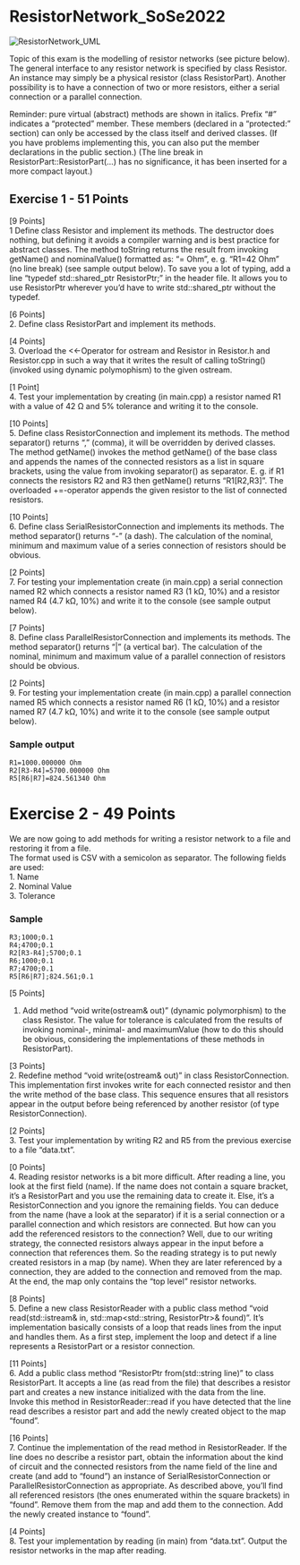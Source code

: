 # ResistorNetwork_SoSe2022  

![ResistorNetwork_UML](https://github.com/GirishTabaraddi/ResistorNetwork_SoSe2022/blob/feature/add-repo/ResistorNetwork_UML.png)  

Topic of this exam is the modelling of resistor networks (see picture below). The general interface to any resistor network is specified by class Resistor. An instance may simply be a physical resistor (class ResistorPart). Another possibility is to have a connection of two or more resistors, either a serial connection or a parallel connection.  

Reminder: pure virtual (abstract) methods are shown in italics. Prefix “#” indicates a “protected” member. These members (declared in a “protected:” section) can only be accessed by the class itself and derived classes. (If you have problems implementing this, you can also put the member declarations in the public section.) (The line break in ResistorPart::ResistorPart(…) has no significance, it has been inserted for a more compact layout.)  

## Exercise 1 - 51 Points  

[9 Points]  
1 Define class Resistor and implement its methods. The destructor does nothing, but defining it avoids a compiler warning and is best practice for abstract classes. The method toString returns the result from invoking getName() and nominalValue() formatted as: “<name>=<value> Ohm”, e. g. “R1=42 Ohm” (no line break) (see sample output below). To save you a lot of typing, add a line “typedef std::shared_ptr<Resistor> ResistorPtr;” in the header file. It allows you to use ResistorPtr wherever you’d have to write std::shared_ptr<Resistor> without the typedef.  

[6 Points]  
2. Define class ResistorPart and implement its methods.  

[4 Points]  
3. Overload the <<-Operator for ostream and Resistor in Resistor.h and Resistor.cpp in such a way that it writes the result of calling toString() (invoked using dynamic polymophism) to the given ostream.  

[1 Point]  
4. Test your implementation by creating (in main.cpp) a resistor named R1 with a value of 42 Ω and 5% tolerance and writing it to the console.  

[10 Points]  
5. Define class ResistorConnection and implement its methods. The method separator() returns “,” (comma), it will be overridden by derived classes. The method getName() invokes the method getName() of the base class and appends the names of the connected resistors as a list in square brackets, using the value from invoking separator() as separator. E. g. if R1 connects the resistors R2 and R3 then getName() returns “R1[R2,R3]”. The overloaded +=-operator appends the given resistor to the list of connected resistors.  

[10 Points]  
6. Define class SerialResistorConnection and implements its methods. The method separator() returns “-” (a dash). The calculation of the nominal, minimum and maximum value of a series connection of resistors should be obvious.  

[2 Points]  
7. For testing your implementation create (in main.cpp) a serial connection named R2 which connects a resistor named R3 (1 kΩ, 10%) and a resistor named R4 (4.7 kΩ, 10%) and write it to the console (see sample output below).  

[7 Points]  
8. Define class ParallelResistorConnection and implements its methods. The method separator() returns “|” (a vertical bar). The calculation of the nominal, minimum and maximum value of a parallel connection of resistors should be obvious.  

[2 Points]  
9. For testing your implementation create (in main.cpp) a parallel connection named R5 which connects a resistor named R6 (1 kΩ, 10%) and a resistor named R7 (4.7 kΩ, 10%) and write it to the console (see sample output below).  

### Sample output  
	R1=1000.000000 Ohm  
	R2[R3-R4]=5700.000000 Ohm  
	R5[R6|R7]=824.561340 Ohm  

# Exercise 2 - 49 Points  

We are now going to add methods for writing a resistor network to a file and restoring it from a file.  
The format used is CSV with a semicolon as separator. The following fields are used:  
	1. Name  
	2. Nominal Value  
	3. Tolerance  

### Sample 
	R3;1000;0.1
	R4;4700;0.1
	R2[R3-R4];5700;0.1
	R6;1000;0.1
	R7;4700;0.1
	R5[R6|R7];824.561;0.1

[5 Points]  
1. Add method “void write(ostream& out)” (dynamic polymorphism) to the class Resistor. The value for tolerance is calculated from the results of invoking nominal-, minimal- and maximumValue (how to do this should be obvious, considering the implementations of these methods in ResistorPart).
   
[3 Points]  
2. Redefine method “void write(ostream& out)” in class ResistorConnection. This implementation first invokes write for each connected resistor and then the write method of the base class. This sequence ensures that all resistors appear in the output before being referenced by another resistor (of type ResistorConnection).  

[2 Points]  
3. Test your implementation by writing R2 and R5 from the previous exercise to a file “data.txt”.  

[0 Points]  
4. Reading resistor networks is a bit more difficult. After reading a line, you look at the first field (name). If the name does not contain a square bracket, it’s a ResistorPart and you use the remaining data to create it. Else, it’s a ResistorConnection and you ignore the remaining fields. You can deduce from the name (have a look at the separator) if it is a serial connection or a parallel connection and which resistors are connected. But how can you add the referenced resistors to the connection? Well, due to our writing strategy, the connected resistors always appear in the input before a connection that references them. So the reading strategy is to put newly created resistors in a map (by name). When they are later referenced by a connection, they are added to the connection and removed from the map. At the end, the map only contains the “top level” resistor networks.  

[8 Points]  
5. Define a new class ResistorReader with a public class method “void read(std::istream& in, std::map<std::string, ResistorPtr>& found)”. It’s implementation basically consists of a loop that reads lines from the input and handles them. As a first step, implement the loop and detect if a line represents a ResistorPart or a resistor connection.

[11 Points]  
6. Add a public class method “ResistorPtr from(std::string line)” to class ResistorPart. It accepts a line (as read from the file) that describes a resistor part and creates a new instance initialized with the data from the line. Invoke this method in ResistorReader::read if you have detected that the line read describes a resistor part and add the newly created object to the map “found”.  

[16 Points]  
7. Continue the implementation of the read method in ResistorReader. If the line does no describe a resistor part, obtain the information about the kind of circuit and the connected resistors from the name field of the line and create (and add to “found”) an instance of SerialResistorConnection or ParallelResistorConnection as appropriate. As described above, you’ll find all referenced resistors (the ones enumerated within the square brackets) in “found”. Remove them from the map and add them to the connection. Add the newly created instance to “found”.  

[4 Points]  
8. Test your implementation by reading (in main) from “data.txt”. Output the resistor networks in the map after reading.  
